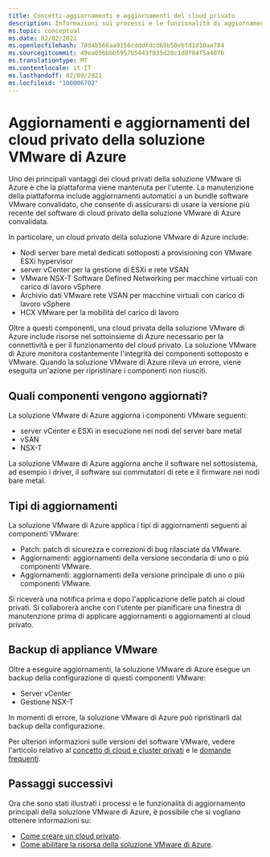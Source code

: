 ```yaml
---
title: Concetti-aggiornamenti e aggiornamenti del cloud privato
description: Informazioni sui processi e le funzionalità di aggiornamento principali della soluzione VMware di Azure.
ms.topic: conceptual
ms.date: 02/02/2021
ms.openlocfilehash: 78d4b566aa9156cdddfdcd69b50ebfd1d10aa784
ms.sourcegitcommit: 49ea056bbb5957b5443f035d28c1d8f84f5a407b
ms.translationtype: MT
ms.contentlocale: it-IT
ms.lasthandoff: 02/09/2021
ms.locfileid: "100006702"
---
```

# <a name="azure-vmware-solution-private-cloud-updates-and-upgrades"></a>Aggiornamenti e aggiornamenti del cloud privato della soluzione VMware di Azure

Uno dei principali vantaggi dei cloud privati della soluzione VMware di Azure è che la piattaforma viene mantenuta per l'utente. La manutenzione della piattaforma include aggiornamenti automatici a un bundle software VMware convalidato, che consente di assicurarsi di usare la versione più recente del software di cloud privato della soluzione VMware di Azure convalidata.

In particolare, un cloud privato della soluzione VMware di Azure include:

- Nodi server bare metal dedicati sottoposti a provisioning con VMware ESXi hypervisor 
- server vCenter per la gestione di ESXi e rete VSAN 
- VMware NSX-T Software Defined Networking per macchine virtuali con carico di lavoro vSphere  
- Archivio dati VMware rete VSAN per macchine virtuali con carico di lavoro vSphere  
- HCX VMware per la mobilità del carico di lavoro  

Oltre a questi componenti, una cloud privata della soluzione VMware di Azure include risorse nel sottoinsieme di Azure necessario per la connettività e per il funzionamento del cloud privato. La soluzione VMware di Azure monitora costantemente l'integrità dei componenti sottoposto e VMware. Quando la soluzione VMware di Azure rileva un errore, viene eseguita un'azione per ripristinare i componenti non riusciti. 

## <a name="what-components-get-updated"></a>Quali componenti vengono aggiornati?   

La soluzione VMware di Azure aggiorna i componenti VMware seguenti: 

- server vCenter e ESXi in esecuzione nei nodi del server bare metal 
- vSAN 
- NSX-T 

La soluzione VMware di Azure aggiorna anche il software nel sottosistema, ad esempio i driver, il software sui commutatori di rete e il firmware nei nodi bare metal. 

## <a name="types-of-updates"></a>Tipi di aggiornamenti

La soluzione VMware di Azure applica i tipi di aggiornamenti seguenti ai componenti VMware:

- Patch: patch di sicurezza e correzioni di bug rilasciate da VMware. 
- Aggiornamenti: aggiornamenti della versione secondaria di uno o più componenti VMware. 
- Aggiornamenti: aggiornamenti della versione principale di uno o più componenti VMware.

Si riceverà una notifica prima e dopo l'applicazione delle patch ai cloud privati. Si collaborerà anche con l'utente per pianificare una finestra di manutenzione prima di applicare aggiornamenti o aggiornamenti al cloud privato. 

## <a name="vmware-appliance-backup"></a>Backup di appliance VMware 

Oltre a eseguire aggiornamenti, la soluzione VMware di Azure esegue un backup della configurazione di questi componenti VMware:

- Server vCenter 
- Gestione NSX-T 

In momenti di errore, la soluzione VMware di Azure può ripristinarli dal backup della configurazione. 

Per ulteriori informazioni sulle versioni del software VMware, vedere l'articolo relativo al [concetto di cloud e cluster privati](concepts-private-clouds-clusters.md) e le [domande frequenti](faq.yml).

## <a name="next-steps"></a>Passaggi successivi

Ora che sono stati illustrati i processi e le funzionalità di aggiornamento principali della soluzione VMware di Azure, è possibile che si vogliano ottenere informazioni su:

- [Come creare un cloud privato](tutorial-create-private-cloud.md).
- [Come abilitare la risorsa della soluzione VMware di Azure](enable-azure-vmware-solution.md).

<!-- LINKS - external -->

<!-- LINKS - internal -->
